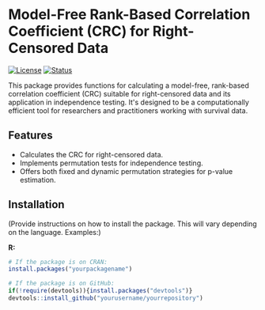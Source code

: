 # Model-Free Rank-Based Correlation Coefficient (CRC) for Right-Censored Data

[![License](https://img.shields.io/badge/license-MIT-blue.svg)](https://opensource.org/licenses/MIT)  <!-- Replace with your actual license -->
[![Status](https://img.shields.io/badge/status-stable-brightgreen)](https://shields.io/) <!-- Or "development", "alpha", etc. -->

This package provides functions for calculating a model-free, rank-based correlation coefficient (CRC) suitable for right-censored data and its application in independence testing.  It's designed to be a computationally efficient tool for researchers and practitioners working with survival data.

## Features

*   Calculates the CRC for right-censored data.
*   Implements permutation tests for independence testing.
*   Offers both fixed and dynamic permutation strategies for p-value estimation.

## Installation

(Provide instructions on how to install the package.  This will vary depending on the language.  Examples:)

**R:**

```R
# If the package is on CRAN:
install.packages("yourpackagename")

# If the package is on GitHub:
if(!require(devtools)){install.packages("devtools")}
devtools::install_github("yourusername/yourrepository")
